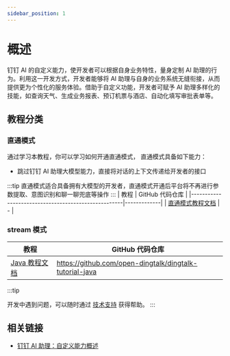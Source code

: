 ```yaml
---
sidebar_position: 1
---
```



# 概述

钉钉 AI 的自定义能力，使开发者可以根据自身业务特性，量身定制 AI 助理的行为。利用这一开发方式，开发者能够将 AI 助理与自身的业务系统无缝衔接，从而提供更为个性化的服务体验。借助于自定义功能，开发者可赋予 AI 助理多样化的技能，如查询天气、生成业务报表、预订机票与酒店、自动化填写审批表单等。
## 教程分类

### 直通模式

通过学习本教程，你可以学习如何开通直通模式， 直通模式具备如下能力：

* 跳过钉钉 AI 助理大模型能力，直接将对话的上下文传递给开发者的接口

:::tip
直通模式适合具备拥有大模型的开发者，直通模式开通后平台将不再进行参数提取、意图识别和聊一聊兜底等操作
:::
| 教程                                                  | GitHub 代码仓库 |
|-----------------------------------------------------|-------------|
| [直通模式教程文档](/docs/explore/tutorials/assistant_ability/passthrough_mode) | -           |

### stream 模式

| 教程                                                          | GitHub 代码仓库                                               |
|-------------------------------------------------------------|-----------------------------------------------------------|
| [Java 教程文档](/docs/explore/tutorials/stream/event/java)      | https://github.com/open-dingtalk/dingtalk-tutorial-java   |

:::tip

开发中遇到问题，可以随时通过 [技术支持](/docs/explore/support?via=moon-group) 获得帮助。
:::

## 相关链接

* [钉钉 AI 助理：自定义能力概述](https://open.dingtalk.com/document/ai-dev/overview-of-ai-capability-development)